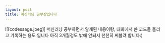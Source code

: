 ```yaml
---
layout: post
title: 머신러닝 공부장입니다
---
```

![[codessage.jpeg]]
머신러닝 공부하면서 알게된 내용이랑, 대회에서 쓴 코드들 올리고 기록하는 용도 입니다
아직 3개월정도 밖에 안되서 천천히 써볼려 합니다:)
